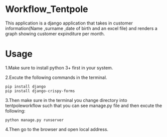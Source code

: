# Workflow_Tentpole
This application is a django application that takes in customer information(Name ,surname ,date of birth and an excel file) and renders a graph showing customer expinditure per month.

# Usage
1.Make sure to install python 3+ first in your system.

2.Excute the following commands in the terminal.
    
    pip install django
    pip install django-crispy-forms

3.Then make sure in the terminal you change directory into tentpoleworkflow such that you can see manage.py file and then excute the following:
    
    python manage.py runserver
    
4.Then go to the browser and open local address.
    


